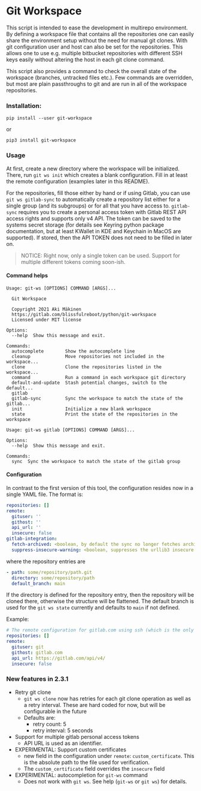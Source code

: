# Git Workspace

This script is intended to ease the development in multirepo environment. By defining a workspace file
that contains all the repositories one can easily share the environment setup without the need for manual
git clones. With git configuration user and host can also be set for the repositories. This allows one
to use e.g. multiple bitbucket repositories with different SSH keys easily without altering the host in
each git clone command.

This script also provides a command to check the overall state of the workspace (branches, untracked files etc.).
Few commands are overridden, but most are plain passthroughs to git and are run in all of the workspace
repositories.

### Installation:

```shell
pip install --user git-workspace
```
or
```shell
pip3 install git-workspace
```

### Usage

At first, create a new directory where the workspace will be initialized. There, run `git ws init` which creates a blank configuration. Fill in at least the remote configuration (examples later in this README).

For the repositories, fill those either by hand or if using Gitlab, you can use `git ws gitlab-sync` to automatically create a repository list either for a single group (and its subgroups) or for all that you have access to. `gitlab-sync` requires you to create a personal access token with Gitlab REST API access rights and supports only v4 API. The token can be saved to the systems secret storage (for details see Keyring python package documentation, but at least KWallet in KDE and Keychain in MacOS are supported). If stored, then the API TOKEN does not need to be filled in later on.

> NOTICE: Right now, only a single token can be used. Support for multiple different tokens coming soon-ish.

#### Command helps
```
Usage: git-ws [OPTIONS] COMMAND [ARGS]...

  Git Workspace

  Copyright 2021 Aki Mäkinen
  https://gitlab.com/blissfulreboot/python/git-workspace
  Licensed under MIT license

Options:
  --help  Show this message and exit.

Commands:
  autocomplete        Show the autocomplete line
  cleanup             Move repositories not included in the workspace...
  clone               Clone the repositories listed in the workspace...
  command             Run a command in each workspace git directory
  default-and-update  Stash potential changes, switch to the default...
  gitlab
  gitlab-sync         Sync the workspace to match the state of the gitlab...
  init                Initialize a new blank workspace
  state               Print the state of the repositories in the workspace

```
```
Usage: git-ws gitlab [OPTIONS] COMMAND [ARGS]...

Options:
  --help  Show this message and exit.

Commands:
  sync  Sync the workspace to match the state of the gitlab group
```

#### Configuration

In contrast to the first version of this tool, the configuration resides now in a single YAML file. The format is:

```yaml
repositories: []
remote:
  gituser: ''
  githost: ''
  api_url: ''
  insecure: false
gitlab-integration:
  fetch-archived: <boolean, by default the sync no longer fetches archived repositories>
  suppress-insecure-warning: <boolean, suppresses the urllib3 insecure warnings if set to true>
```

where the repository entries are

```yaml
- path: some/repository/path.git 
  directory: some/repository/path
  default_branch: main
```

If the directory is defined for the repository entry, then the repository will be cloned there, otherwise the structure will be flattened. The default branch is used for the `git ws state` currently and defaults to `main` if not defined.

Example:

```yaml
# The remote configuration for gitlab.com using ssh (which is the only officially supported right now)
repositories: []
remote:
  gituser: git
  githost: gitlab.com
  api_url: https://gitlab.com/api/v4/
  insecure: false
```

### New features in 2.3.1
* Retry git clone
  * `git ws clone` now has retries for each git clone operation as well as a retry interval. These are hard coded for now, but will be configurable in the future
  * Defaults are:
    * retry count: 5
    * retry interval: 5 seconds
* Support for multiple gitlab personal access tokens
  * API URL is used as an identifier.
* EXPERIMENTAL: Support custom certificates
  * new field in the configuration under `remote`: `custom_certificate`. This is the absolute path to the file used for verification.
  * The `custom_certificate` field overrides the `insecure` field
* EXPERIMENTAL: autocompletion for `git-ws` command
  * Does not work with `git ws`. See help (`git-ws` or `git ws`) for details.